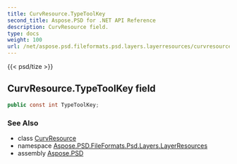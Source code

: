 ```yaml
---
title: CurvResource.TypeToolKey
second_title: Aspose.PSD for .NET API Reference
description: CurvResource field. 
type: docs
weight: 100
url: /net/aspose.psd.fileformats.psd.layers.layerresources/curvresource/typetoolkey/
---
```

{{< psd/tize >}}
## CurvResource.TypeToolKey field

```csharp
public const int TypeToolKey;
```

### See Also

* class [CurvResource](../)
* namespace [Aspose.PSD.FileFormats.Psd.Layers.LayerResources](../../curvresource/)
* assembly [Aspose.PSD](../../../)


